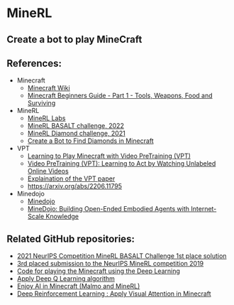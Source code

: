 # MineRL

## Create a bot to play MineCraft

## References:
* Minecraft
  * [Minecraft Wiki](https://minecraft.fandom.com/wiki/Minecraft_Wiki)
  * [Minecraft Beginners Guide - Part 1 - Tools, Weapons, Food and Surviving](https://www.youtube.com/watch?v=BEH_fMgRNrc)
* MineRL
  * [MineRL Labs](https://github.com/minerllabs)
  * [MineRL BASALT challenge, 2022](https://www.aicrowd.com/challenges/neurips-2022-minerl-basalt-competition)
  * [MineRL Diamond challenge, 2021](https://www.aicrowd.com/challenges/neurips-2021-minerl-diamond-competition)
  * [Create a Bot to Find Diamonds in Minecraft](https://mlabonne.github.io/blog/minecraft/)
* VPT 
  * [Learning to Play Minecraft
  with Video PreTraining (VPT)](https://openai.com/blog/vpt/)
  * [Video PreTraining (VPT): Learning to Act by Watching Unlabeled Online Videos](https://github.com/openai/Video-Pre-Training)
  * [Explaination of the VPT paper](https://www.youtube.com/watch?v=oz5yZc9ULAc)
  * https://arxiv.org/abs/2206.11795
* Minedojo
  * [Minedojo](https://minedojo.org/)
  * [MineDojo: Building Open-Ended Embodied Agents with Internet-Scale Knowledge](https://arxiv.org/abs/2206.08853)

## Related GitHub repositories:
* [2021 NeurIPS Competition MineRL BASALT Challenge 1st place solution](https://github.com/viniciusguigo/kairos_minerl_basalt)
* [3rd placed submission to the NeurIPS MineRL competition 2019](https://github.com/chscheller/minerl_agent)
* [Code for playing the Minecraft using the Deep Learning](https://github.com/kimbring2/minecraft_ai)
* [Apply Deep Q Learning algorithm](https://github.com/rishavb123/MineRL)
* [Enjoy AI in Minecraft (Malmo and MineRL)](https://tsmatz.wordpress.com/2020/07/09/minerl-and-malmo-reinforcement-learning-in-minecraft/)
* [Deep Reinforcement Learning : Apply Visual Attention in Minecraft](https://tsmatz.wordpress.com/2021/11/11/reinforcement-learning-visual-attention-in-minecraft/)
